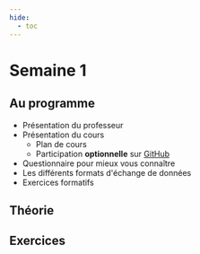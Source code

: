 ```yaml
---
hide:
  - toc
---
```

# Semaine 1

## Au programme
- Présentation du professeur
- Présentation du cours
  - Plan de cours
  - Participation **optionnelle** sur [GitHub](https://github.com/archambaultv-prof/2025H-420-4D2-MA)
- Questionnaire pour mieux vous connaître
- Les différents formats d'échange de données
- Exercices formatifs

## Théorie


## Exercices

